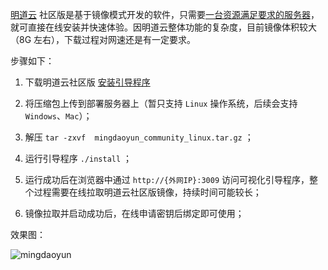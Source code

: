 [明道云](https://www.mingdao.com) 社区版是基于镜像模式开发的软件，只需要[一台资源满足要求的服务器](https://www.mingdao.com/worksheetshare/5e4d1b3e92a03e00016ee866)，就可直接在线安装并快速体验。因明道云整体功能的复杂度，目前镜像体积较大（8G 左右），下载过程对网速还是有一定要求。


步骤如下：

1. 下载明道云社区版 [安装引导程序](https://github.com/mingdaocom/community/releases)

2. 将压缩包上传到部署服务器上（暂只支持 `Linux` 操作系统，后续会支持 `Windows`、`Mac`）；

3. 解压 `tar -zxvf  mingdaoyun_community_linux.tar.gz` ；

4. 运行引导程序 `./install` ；

5. 运行成功后在浏览器中通过 `http://{外网IP}:3009` 访问可视化引导程序，整个过程需要在线拉取明道云社区版镜像，持续时间可能较长；

6. 镜像拉取并启动成功后，在线申请密钥后绑定即可使用；

   


效果图：

![mingdaoyun](https://user-images.githubusercontent.com/7261408/74831321-fe2b6500-534f-11ea-824d-b2936d82eccb.png)